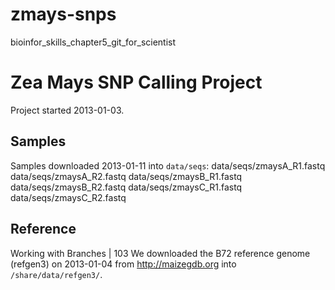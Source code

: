 # zmays-snps
bioinfor_skills_chapter5_git_for_scientist

# Zea Mays SNP Calling Project
Project started 2013-01-03.

## Samples
Samples downloaded 2013-01-11 into `data/seqs`:
data/seqs/zmaysA_R1.fastq
data/seqs/zmaysA_R2.fastq
data/seqs/zmaysB_R1.fastq
data/seqs/zmaysB_R2.fastq
data/seqs/zmaysC_R1.fastq
data/seqs/zmaysC_R2.fastq

## Reference
Working with Branches | 103
We downloaded the B72 reference genome (refgen3) on 2013-01-04 from
http://maizegdb.org into `/share/data/refgen3/`.
